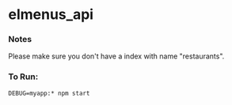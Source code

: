 # elmenus_api

### Notes
Please make sure you don't have a index with name "restaurants".
### To Run:
```{r, engine='shell'} 
DEBUG=myapp:* npm start
```